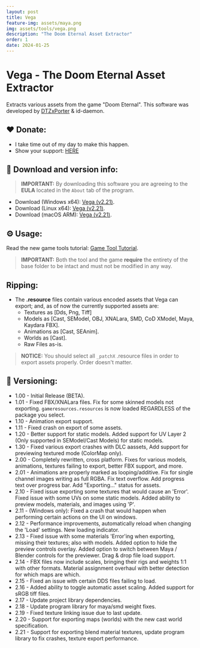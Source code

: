 ```yaml
---
layout: post
title: Vega
feature-img: assets/maya.png
img: assets/tools/vega.png
description: "The Doom Eternal Asset Extractor"
order: 1
date: 2024-01-25
---
```


# Vega - The Doom Eternal Asset Extractor
Extracts various assets from the game "Doom Eternal". This software was developed by [DTZxPorter](https://twitter.com/dtzxporter) & id-daemon.

## ❤️ Donate:
- I take time out of my day to make this happen.
- Show your support: [HERE](https://dtzxporter.com/donate)

## 💾 Download and version info:

> **IMPORTANT:** By downloading this software you are agreeing to the **EULA** located in the `About` tab of the program.

- Download (Windows x64): [Vega (v2.21)](https://mega.nz/file/sBBHWD7L#IOsuW62fgk3mARfI7UuhGtj0tOwJVI5v5wkQmbrDvDM).
- Download (Linux x64): [Vega (v2.21)](https://mega.nz/file/pABnkBCZ#d5ilbCXOuvTbOt_tT1GEltntguYwDAC52wilimRW8xQ).
- Download (macOS ARM): [Vega (v2.21)](https://mega.nz/file/kcRHmbjT#nguxJcXIFzN3Hn4fMoyK1bstHi-mkq8kCsRtoVWf_1s).

## ⚙️ Usage:
Read the new game tools tutorial: [Game Tool Tutorial](https://dtzxporter.com/game-tools-tutorial).

> **IMPORTANT:** Both the tool and the game **require** the entirety of the base folder to be intact and must not be modified in any way.

## Ripping:
- The **.resource** files contain various encoded assets that Vega can export; and, as of now the currently supported assets are:
  - Textures as [Dds, Png, Tiff]
  - Models as [Cast, SEModel, OBJ, XNALara, SMD, CoD XModel, Maya, Kaydara FBX].
  - Animations as [Cast, SEAnim].
  - Worlds as [Cast].
  - Raw Files as-is.

> **NOTICE:** You should select all `_patchX` .resource files in order to export assets properly. Order doesn't matter.

## 📌 Versioning:
- 1.00 - Initial Release (BETA).
- 1.01 - Fixed FBX/XNALara files. Fix for some skinned models not exporting. `gameresources.resources` is now loaded REGARDLESS of the package you select.
- 1.10 - Animation export support.
- 1.11 - Fixed crash on export of some assets.
- 1.20 - Better support for static models. Added support for UV Layer 2 (Only supported in SEModel/Cast Models) for static models.
- 1.30 - Fixed various export crashes with DLC aassets, Add support for previewing textured mode (ColorMap only).
- 2.00 - Completely rewritten, cross platform. Fixes for various models, animations, textures failing to export, better FBX support, and more.
- 2.01 - Animations are properly marked as looping/additive. Fix for single channel images writing as full RGBA. Fix text overflow. Add progress text over progress bar. Add "Exporting..." status for assets.
- 2.10 - Fixed issue exporting some textures that would cause an 'Error'. Fixed issue with some UVs on some static models. Added ability to preview models, materials, and images using 'P'.
- 2.11 - (Windows only): Fixed a crash that would happen when performing certain actions on the UI on windows.
- 2.12 - Performance improvements, automatically reload when changing the 'Load' settings. New loading indicator.
- 2.13 - Fixed issue with some materials 'Error'ing when exporting, missing their textures; also with models. Added option to hide the preview controls overlay. Added option to switch between Maya / Blender controls for the previewer. Drag & drop file load support.
- 2.14 - FBX files now include scales, bringing their rigs and weights 1:1 with other formats. Material assignment overhaul with better detection for which maps are which.
- 2.15 - Fixed an issue with certain DDS files failing to load.
- 2.16 - Added ability to toggle automatic asset scaling. Added support for sRGB tiff files.
- 2.17 - Update project library dependencies.
- 2.18 - Update program library for maya/smd weight fixes.
- 2.19 - Fixed texture linking issue due to last update.
- 2.20 - Support for exporting maps (worlds) with the new cast world specification.
- 2.21 - Support for exporting blend material textures, update program library to fix crashes, texture export performance.